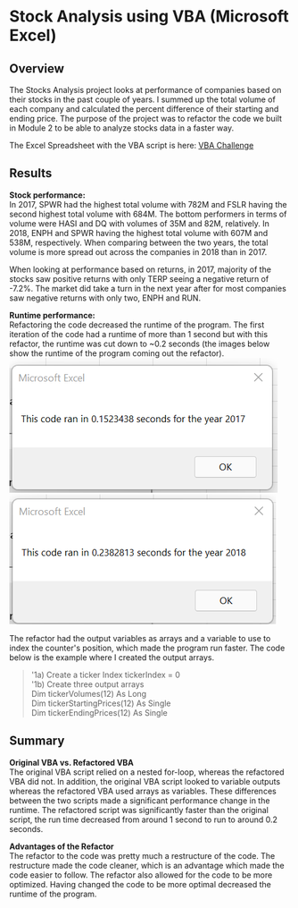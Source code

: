 # Stock Analysis using VBA (Microsoft Excel)

 
## **Overview**

The Stocks Analysis project looks at performance of companies based on their stocks in the past couple of years. I summed up the total volume of each company and calculated the percent difference of their starting and ending price. The purpose of the project was to refactor the code we built in Module 2 to be able to analyze stocks data in a faster way.

The Excel Spreadsheet with the VBA script is here:  [VBA Challenge](https://github.com/jinnabelle/stock-analysis/blob/main/VBA_Challenge.xlsm)

## **Results**

**Stock performance:** <br>
In 2017, SPWR had the highest total volume with 782M and FSLR having the second highest total volume with 684M. The bottom performers in terms of volume were HASI and DQ with volumes of 35M and 82M, relatively. In 2018, ENPH and SPWR having the highest total volume with 607M and 538M, respectively. When comparing between the two years, the total volume is more spread out across the companies in 2018 than in 2017. 

When looking at performance based on returns, in 2017, majority of the stocks saw positive returns with only TERP seeing a negative return of -7.2%. The market did take a turn in the next year after for most companies saw negative returns with only two, ENPH and RUN. 


**Runtime performance:** <br>
Refactoring the code decreased the runtime of the program. The first iteration of the code had a runtime of more than 1 second but with this refactor, the runtime was cut down to ~0.2 seconds (the images below show the runtime of the program coming out the refactor). <br>
![Runtime for 2017](Resources/VBA_Challenge_2017.png)
![Runtime for 2018](Resources/VBA_Challenge_2018.png)

The refactor had the output variables as arrays and a variable to use to index the counter's position, which made the program run faster. The code below is the example where I created the output arrays. 
> '1a) Create a ticker Index
>    tickerIndex = 0 <br>
> '1b) Create three output arrays <br>
>   Dim tickerVolumes(12) As Long <br>
>   Dim tickerStartingPrices(12) As Single <br>
>   Dim tickerEndingPrices(12) As Single <br>


## **Summary**

**Original VBA vs. Refactored VBA** <br>
The original VBA script relied on a nested for-loop, whereas the refactored VBA did not. In addition, the original VBA script looked to variable outputs whereas the refactored VBA used arrays as variables. These differences between the two scripts made a significant performance change in the runtime. The refactored script was significantly faster than the original script, the run time decreased from around 1 second to run to around 0.2 seconds.

**Advantages of the Refactor** <br>
The refactor to the code was pretty much a restructure of the code. The restructure made the code cleaner, which is an advantage which made the code easier to follow. The refactor also allowed for the code to be more optimized. Having changed the code to be more optimal decreased the runtime of the program.
